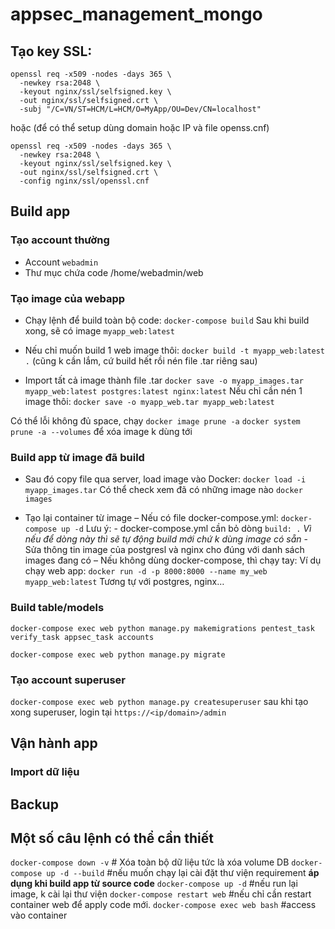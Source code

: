 # appsec_management_mongo

## Tạo key SSL:
```
openssl req -x509 -nodes -days 365 \
  -newkey rsa:2048 \
  -keyout nginx/ssl/selfsigned.key \
  -out nginx/ssl/selfsigned.crt \
  -subj "/C=VN/ST=HCM/L=HCM/O=MyApp/OU=Dev/CN=localhost"
```

hoặc (để có thể setup dùng domain hoặc IP và file openss.cnf)
```
openssl req -x509 -nodes -days 365 \
  -newkey rsa:2048 \
  -keyout nginx/ssl/selfsigned.key \
  -out nginx/ssl/selfsigned.crt \
  -config nginx/ssl/openssl.cnf
```

## Build app
### Tạo account thường
- Account `webadmin`
- Thư mục chứa code /home/webadmin/web

### Tạo image của webapp
- Chạy lệnh để build toàn bộ code: `docker-compose build`
Sau khi build xong, sẽ có image `myapp_web:latest`

- Nếu chỉ muốn build 1 web image thôi: `docker build -t myapp_web:latest .` (cũng k cần lắm, cứ build hết rồi nén file .tar riêng sau)

-  Import tất cả image thành file .tar
`docker save -o myapp_images.tar myapp_web:latest postgres:latest nginx:latest`
Nếu chỉ cần nén 1 image thôi: `docker save -o myapp_web.tar myapp_web:latest`

Có thể lỗi không đủ space, chạy `docker image prune -a`  `docker system prune -a --volumes` để xóa image k dùng tới
### Build app từ image đã build
- Sau đó copy file qua server, load image vào Docker:
`docker load -i myapp_images.tar`
Có thể check xem đã có những image nào `docker images`

- Tạo lại container từ image
	– Nếu  có file docker-compose.yml:
	`docker-compose up -d`
	Lưu ý: 
		- docker-compose.yml cần bỏ dòng `build: .` _Vì nếu để dòng này thì sẽ tự động build mới chứ k dùng image có sẵn_
		- Sửa thông tin image của postgresl và nginx cho đúng với danh sách images đang có
	– Nếu không dùng docker-compose, thì  chạy tay:
	Ví dụ chạy web app:
	`docker run -d -p 8000:8000 --name my_web myapp_web:latest`
Tương tự với postgres, nginx…

### Build table/models
`docker-compose exec web python manage.py makemigrations pentest_task verify_task appsec_task accounts`

`docker-compose exec web python manage.py migrate`
### Tạo account superuser
`docker-compose exec web python manage.py createsuperuser`
sau khi tạo xong superuser, login tại `https://<ip/domain>/admin`

## Vận hành app
### Import dữ liệu


## Backup


## Một số câu lệnh có thể cần thiết
`docker-compose down -v`  # Xóa toàn bộ dữ liệu tức là xóa volume DB
`docker-compose up -d --build` #nếu muốn chạy lại cài đặt thư viện requirement **áp dụng khi build app từ source code**
`docker-compose up -d` #nếu run lại image, k cài lại thư viện
`docker-compose restart web` #nếu chỉ cần restart container web để apply code mới.
`docker-compose exec web bash` #access vào container

